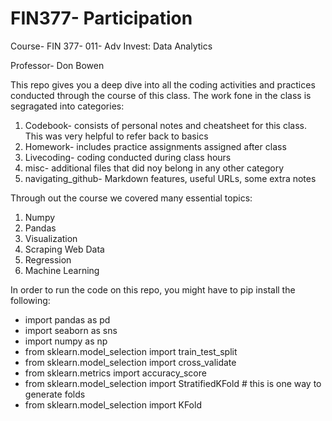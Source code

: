# FIN377- Participation


Course- FIN 377- 011- Adv Invest: Data Analytics

Professor- Don Bowen 

This repo gives you a deep dive into all the coding activities and practices conducted through the course of this class. The work fone in the class is segragated into categories:
1. Codebook- consists of personal notes and cheatsheet for this class. This was very helpful to refer back to basics 
2. Homework- includes practice assignments assigned after class  
3. Livecoding- coding conducted during class hours 
4. misc- additional files that did noy belong in any other category
5. navigating_github- Markdown features, useful URLs, some extra notes 

Through out the course we covered many essential topics:
1. Numpy 
2. Pandas 
3. Visualization 
4. Scraping Web Data 
5. Regression 
6. Machine Learning

In order to run the code on this repo, you might have to pip install the following:

- import pandas as pd 
- import seaborn as sns
- import numpy as np
- from sklearn.model_selection import train_test_split
- from sklearn.model_selection import cross_validate
- from sklearn.metrics import accuracy_score
- from sklearn.model_selection import StratifiedKFold # this is one way to generate folds
- from sklearn.model_selection import KFold

